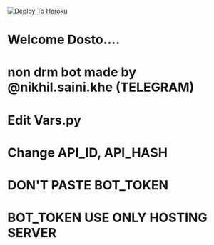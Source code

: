 [![Deploy To Heroku](https://www.herokucdn.com/deploy/button.svg)](https://heroku.com/deploy?template=https://github.com/nikhilsaini098/Saini-txt-bot)

# Welcome Dosto....
# non drm bot made by @nikhil.saini.khe (TELEGRAM)
# Edit Vars.py
# Change API_ID, API_HASH
# DON'T PASTE BOT_TOKEN
# BOT_TOKEN USE ONLY HOSTING SERVER
